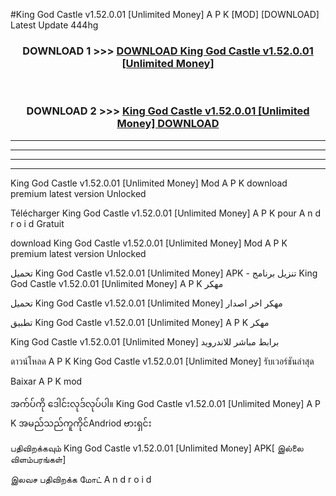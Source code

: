 #King God Castle v1.52.0.01  [Unlimited Money] A P K [MOD] [DOWNLOAD] Latest Update 444hg



<div align="center">

<h3>DOWNLOAD 1 >>> <a href="https://teeasianyam.web.app?sq=King God Castle v1.52.0.01  [Unlimited Money]">DOWNLOAD King God Castle v1.52.0.01  [Unlimited Money] </a></h3><br>

<h3>DOWNLOAD 2 >>> <a href="https://teeasianyam.web.app?sq=King God Castle v1.52.0.01  [Unlimited Money] ">King God Castle v1.52.0.01  [Unlimited Money]  DOWNLOAD </a></h3>

</div>


----------------------------------------------------------

----------------------------------------------------------

----------------------------------------------------------

----------------------------------------------------------


King God Castle v1.52.0.01  [Unlimited Money]  Mod A P K download premium latest version Unlocked

Télécharger King God Castle v1.52.0.01  [Unlimited Money]  A P K pour A n d r o i d Gratuit

download King God Castle v1.52.0.01  [Unlimited Money]  Mod A P K premium latest version Unlocked

تحميل King God Castle v1.52.0.01  [Unlimited Money]  APK - تنزيل برنامج King God Castle v1.52.0.01  [Unlimited Money]  A P K مهكر

تحميل King God Castle v1.52.0.01  [Unlimited Money]  مهكر اخر اصدار

تطبيق King God Castle v1.52.0.01  [Unlimited Money]  A P K مهكر

King God Castle v1.52.0.01  [Unlimited Money]  برابط مباشر للاندرويد

ดาวน์โหลด A P K King God Castle v1.52.0.01  [Unlimited Money]  รับเวอร์ชันล่าสุด

Baixar A P K mod

အက်ပ်ကို ဒေါင်းလုဒ်လုပ်ပါ။ King God Castle v1.52.0.01  [Unlimited Money]  A P K အမည်သည်ကူကိုင်Andriod ဗားရှင်း

பதிவிறக்கவும் King God Castle v1.52.0.01  [Unlimited Money]  APK[ இல்லை விளம்பரங்கள்] 
 
இலவச பதிவிறக்க மோட் A n d r o i d



